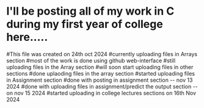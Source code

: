 # I'll be posting all of my work in C during my first year of college here.....
#This file was created on 24th oct 2024
#currently uploading files in Arrays section
#most of the work is done using github web-interface
#still uploading files in the Array section
#will soon start uploading files in other sections
#done uplaoding files in the array section
#started uploading files in Assignment section
#done with posting in assignment section -- nov 13 2024
#done with uploading files in assignment/predict the output section -- on nov 15 2024
#started uploading in college lectures sections on 16th Nov 2024 
